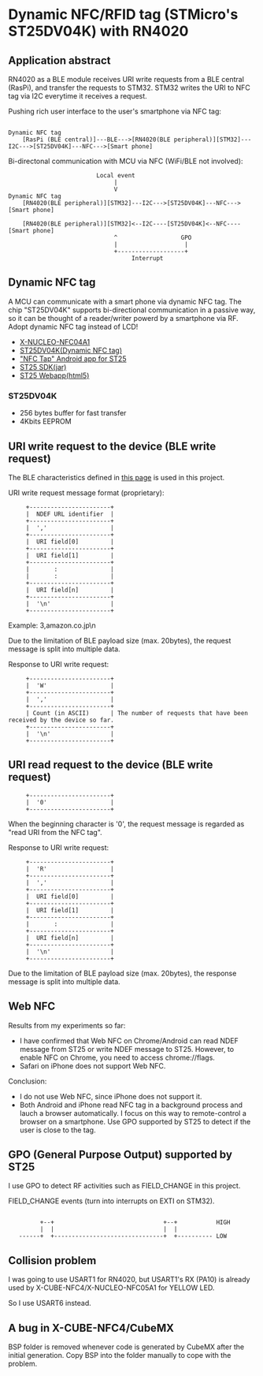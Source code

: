 # Dynamic NFC/RFID tag (STMicro's ST25DV04K) with RN4020

## Application abstract

RN4020 as a BLE module receives URI write requests from a BLE central (RasPi), and transfer the requests to STM32. STM32 writes the URI to NFC tag via I2C everytime it receives a request.

Pushing rich user interface to the user's smartphone via NFC tag:
```
                                                                          Dynamic NFC tag
    [RasPi (BLE central)]---BLE--->[RN4020(BLE peripheral)][STM32]---I2C--->[ST25DV04K]---NFC--->[Smart phone]

```

Bi-directonal communication with MCU via NFC (WiFi/BLE not involved):
```
                         Local event
                              |
                              V                                  Dynamic NFC tag
    [RN4020(BLE peripheral)][STM32]---I2C--->[ST25DV04K]---NFC--->[Smart phone]

    [RN4020(BLE peripheral)][STM32]<--I2C----[ST25DV04K]<--NFC----[Smart phone]
                              ^                  GPO
                              |                   |
                              +-------------------+
                                   Interrupt
```

## Dynamic NFC tag

A MCU can communicate with a smart phone via dynamic NFC tag. The chip "ST25DV04K" supports bi-directional communication in a passive way, so it can be thought of a reader/writer powerd by a smartphone via RF. Adopt dynamic NFC tag instead of LCD!

- [X-NUCLEO-NFC04A1](https://www.st.com/en/ecosystems/x-nucleo-nfc04a1.html)
- [ST25DV04K(Dynamic NFC tag)](https://www.st.com/en/nfc/st25dv04k.html)
- ["NFC Tap" Android app for ST25](https://www.st.com/content/st_com/en/products/embedded-software/st25-nfc-rfid-software/stsw-st25001.html)
- [ST25 SDK(jar)](https://my.st.com/content/my_st_com/en/products/embedded-software/st25-nfc-rfid-software/stsw-st25sdk001.html)
- [ST25 Webapp(html5)](https://smarter.st.com/st25-nfc-web-application/?icmp=tt7281_gl_lnkon_may2018)

### ST25DV04K

- 256 bytes buffer for fast transfer
- 4Kbits EEPROM

## URI write request to the device (BLE write request)

The BLE characteristics defined in [this page](https://github.com/araobp/iot-wireless/tree/master/gateway/BLE) is used in this project.

URI write request message format (proprietary):

```
     +-----------------------+
     |  NDEF URL identifier  |
     +-----------------------+
     |  ','                  |
     +-----------------------+
     |  URI field[0]         |
     +-----------------------+
     |  URI field[1]         |
     +-----------------------+
     |       :               |
     |       :               |
     +-----------------------+
     |  URI field[n]         |
     +-----------------------+
     |  '\n'                 |
     +-----------------------+

```

Example: 3,amazon.co.jp\n

Due to the limitation of BLE payload size (max. 20bytes), the request message is split into multiple data.

Response to URI write request:
```
     +-----------------------+
     |  'W'                  |
     +-----------------------+
     |  ','                  |
     +-----------------------+
     | Count (in ASCII)      | The number of requests that have been received by the device so far.
     +-----------------------+
     |  '\n'                 |
     +-----------------------+

```


## URI read request to the device (BLE write request)

```
     +-----------------------+
     |  '0'                  |
     +-----------------------+
```

When the beginning character is '0', the request message is regarded as "read URI from the NFC tag".

Response to URI write request:
```
     +-----------------------+
     |  'R'                  |
     +-----------------------+
     |  ','                  |
     +-----------------------+
     |  URI field[0]         |
     +-----------------------+
     |  URI field[1]         |
     +-----------------------+
     |       :               |
     +-----------------------+
     |  URI field[n]         |
     +-----------------------+
     |  '\n'                 |
     +-----------------------+

```

Due to the limitation of BLE payload size (max. 20bytes), the response message is split into multiple data.

## Web NFC

Results from my experiments so far:
- I have confirmed that Web NFC on Chrome/Android can read NDEF message from ST25 or write NDEF message to ST25. However, to enable NFC on Chrome, you need to access chrome://flags.
- Safari on iPhone does not support Web NFC.

Conclusion:
- I do not use Web NFC, since iPhone does not support it.
- Both Android and iPhone read NFC tag in a background process and lauch a browser automatically. I focus on this way to remote-control a browser on a smartphone. Use GPO supported by ST25 to detect if the user is close to the tag.

## GPO (General Purpose Output) supported by ST25

I use GPO to detect RF activities such as FIELD_CHANGE in this project.

FIELD_CHANGE events (turn into interrupts on EXTI on STM32).
```

         +--+                               +--+           HIGH
         |  |                               |  |
   ------+  +-------------------------------+  +---------- LOW

```

## Collision problem

I was going to use USART1 for RN4020, but USART1's RX (PA10) is already used by X-CUBE-NFC4/X-NUCLEO-NFC05A1 for YELLOW LED.

So I use USART6 instead.

## A bug in X-CUBE-NFC4/CubeMX

BSP folder is removed whenever code is generated by CubeMX after the initial generation. Copy BSP into the folder manually to cope with the problem.
